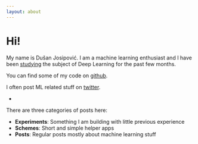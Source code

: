 ```yaml
---
layout: about
---
```


# Hi!  

My name is Dušan Josipović. I am a machine learning enthusiast and I have been [studying](/2016/Machine-Learning-Circles) the subject of Deep Learning for the past few months.

You can find some of my code on [github](https://github.com/dulex123).

I often post ML related stuff on [twitter](https://twitter.com/josipovicd).

-

There are three categories of posts here:

- **Experiments**: Something I am building with little previous experience
- **Schemes**: Short and simple helper apps  
- **Posts**: Regular posts mostly about machine learning stuff

